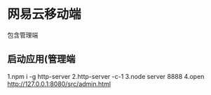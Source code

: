 # 网易云移动端

包含管理端

## 启动应用(管理端

1.npm i -g http-server
2.http-server -c-1
3.node server 8888
4.open http://127.0.0.1:8080/src/admin.html
